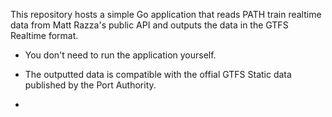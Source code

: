 

This repository hosts a simple Go application
that reads PATH train realtime data from Matt Razza's public API
and outputs the data in the GTFS Realtime format.

- You don't need to run the application yourself.

- The outputted data is compatible with the offial GTFS Static data published by the Port Authority.

- 
